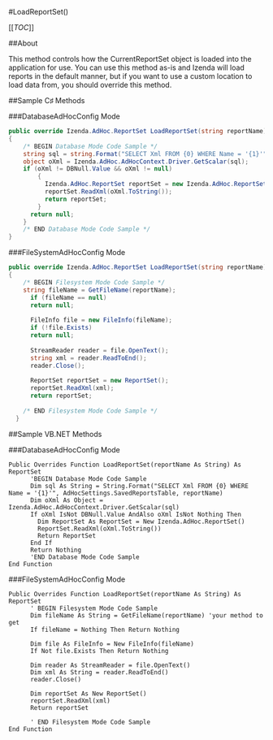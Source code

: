 #LoadReportSet()

[[_TOC_]]

##About

This method controls how the CurrentReportSet object is loaded into the application for use. You can use this method as-is and Izenda will load reports in the default manner, but if you want to use a custom location to load data from, you should override this method.

##Sample C♯ Methods

###DatabaseAdHocConfig Mode

```csharp
public override Izenda.AdHoc.ReportSet LoadReportSet(string reportName)
{
    /* BEGIN Database Mode Code Sample */
    string sql = string.Format("SELECT Xml FROM {0} WHERE Name = '{1}'", AdHocSettings.SavedReportsTable, reportName);
    object oXml = Izenda.AdHoc.AdHocContext.Driver.GetScalar(sql);
    if (oXml != DBNull.Value && oXml != null)
        {
          Izenda.AdHoc.ReportSet reportSet = new Izenda.AdHoc.ReportSet();
          reportSet.ReadXml(oXml.ToString());
          return reportSet;
        }
      return null;
    }
    /* END Database Mode Code Sample */
}
```

###FileSystemAdHocConfig Mode

```csharp    
public override Izenda.AdHoc.ReportSet LoadReportSet(string reportName)
{
    /* BEGIN Filesystem Mode Code Sample */
    string fileName = GetFileName(reportName);
      if (fileName == null)
      return null;
      
      FileInfo file = new FileInfo(fileName);
      if (!file.Exists)
      return null;
      
      StreamReader reader = file.OpenText();
      string xml = reader.ReadToEnd();
      reader.Close();
      
      ReportSet reportSet = new ReportSet();
      reportSet.ReadXml(xml);
      return reportSet;
      
    /* END Filesystem Mode Code Sample */
  }
```

##Sample VB.NET Methods

###DatabaseAdHocConfig Mode

```visualbasic
Public Overrides Function LoadReportSet(reportName As String) As ReportSet
      'BEGIN Database Mode Code Sample
      Dim sql As String = String.Format("SELECT Xml FROM {0} WHERE Name = '{1}'", AdHocSettings.SavedReportsTable, reportName)
      Dim oXml As Object = Izenda.AdHoc.AdHocContext.Driver.GetScalar(sql)
      If oXml IsNot DBNull.Value AndAlso oXml IsNot Nothing Then
        Dim ReportSet As ReportSet = New Izenda.AdHoc.ReportSet()
        ReportSet.ReadXml(oXml.ToString())
        Return ReportSet
      End If
      Return Nothing
      'END Database Mode Code Sample
End Function
```

###FileSystemAdHocConfig Mode

```visualbasic
Public Overrides Function LoadReportSet(reportName As String) As ReportSet
      ' BEGIN Filesystem Mode Code Sample 
      Dim fileName As String = GetFileName(reportName) 'your method to get 
      If fileName = Nothing Then Return Nothing
      
      Dim file As FileInfo = New FileInfo(fileName)
      If Not file.Exists Then Return Nothing
      
      Dim reader As StreamReader = file.OpenText()
      Dim xml As String = reader.ReadToEnd()
      reader.Close()
      
      Dim reportSet As New ReportSet()
      reportSet.ReadXml(xml)
      Return reportSet
      
      ' END Filesystem Mode Code Sample
End Function
```